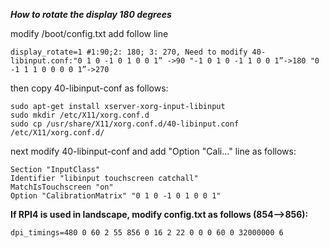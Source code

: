 ***How to rotate the display 180 degrees***

modify /boot/config.txt add follow line
```
display_rotate=1 #1:90;2: 180; 3: 270, Need to modify 40-libinput.conf:"0 1 0 -1 0 1 0 0 1” ->90 "-1 0 1 0 -1 1 0 0 1”->180 "0 -1 1 1 0 0 0 0 1”->270
```

then copy 40-libinput-conf as follows:
```
sudo apt-get install xserver-xorg-input-libinput
sudo mkdir /etc/X11/xorg.conf.d
sudo cp /usr/share/X11/xorg.conf.d/40-libinput.conf /etc/X11/xorg.conf.d/
```

next modify 40-libinput-conf and add "Option "Cali..." line as follows:
```
Section "InputClass"
Identifier "libinput touchscreen catchall"
MatchIsTouchscreen "on"
Option "CalibrationMatrix" "0 1 0 -1 0 1 0 0 1"
```

**If RPI4 is used in landscape, modify config.txt as follows (854-->856):**
```
dpi_timings=480 0 60 2 55 856 0 16 2 22 0 0 0 60 0 32000000 6
```

